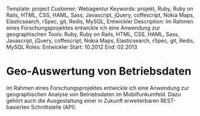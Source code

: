 Template: project
Customer: Webagentur
Keywords: projekt, Ruby, Ruby on Rails, HTML, CSS, HAML, Sass, Javascript, jQuery, coffescript, Nokia Maps, Elasticsearch, rSpec, git, Redis, MySQL, Entwickler
Description: Im Rahmen eines Forschungsprojektes entwickle ich eine Anwendung zur geographischen
Tools: Ruby, Ruby on Rails, HTML, CSS, HAML, Sass, Javascript, jQuery, coffescript, Nokia Maps, Elasticsearch, rSpec, git, Redis, MySQL
Roles: Entwickler
Start: 10.2012
End: 02.2013

# Geo-Auswertung von Betriebsdaten

Im Rahmen eines Forschungsprojektes entwickle ich eine Anwendung zur geographischen Analyse von Betriebsdaten im Mobilfunkumfeld. Dazu gehört auch die Ausgestaltung einer in Zukunft erweiterbaren REST-basierten Schnittstelle (API).


